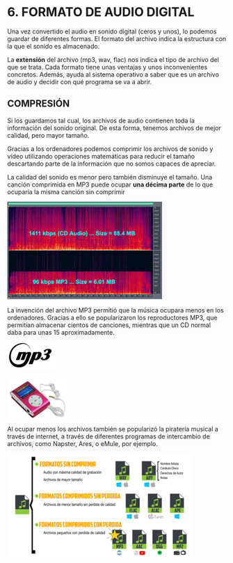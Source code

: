 # 6. FORMATO DE AUDIO DIGITAL

Una vez convertido el audio en sonido digital (ceros y unos), lo podemos guardar de diferentes formas. El formato del archivo indica la estructura con la que el sonido es almacenado.

La **extensión** del archivo (mp3, wav, flac) nos indica el tipo de archivo del que se trata. Cada formato tiene unas ventajas y unos inconvenientes concretos. Además, ayuda al sistema operativo a saber que es un archivo de audio y decidir con qué programa se va a abrir.

## COMPRESIÓN

Si los guardamos tal cual, los archivos de audio contienen toda la información del sonido original. De esta forma, tenemos archivos de mejor calidad, pero mayor tamaño.

Gracias a los ordenadores podemos comprimir los archivos de sonido y vídeo utilizando operaciones matemáticas para reducir el tamaño descartando parte de la información que no somos capaces de apreciar.

La calidad del sonido es menor pero también disminuye el tamaño. Una canción comprimida en MP3 puede ocupar **una décima parte** de lo que ocuparía la misma canción sin comprimir

![imagen](img/2020-03-31-11-03-17.png)

La invención del archivo MP3 permitió que la música ocupara menos en los ordenadores. Gracias a ello se popularizaron los reproductores MP3, que permitían almacenar cientos de canciones, mientras que un CD normal daba para unas 15 aproximadamente.

![imagen](img/2020-03-31-11-03-31.png)

![imagen](img/2020-03-31-11-03-22.png)

Al ocupar menos los archivos también se popularizó la piratería musical a través de internet, a través de diferentes programas de intercambio de archivos, como Napster, Ares, o eMule, por ejemplo.

![imagen](img/2020-03-31-11-03-47.png)

